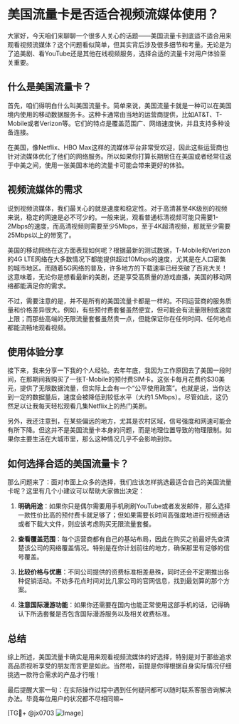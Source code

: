 # 美国流量卡是否适合视频流媒体使用？

大家好，今天咱们来聊聊一个很多人关心的话题——美国流量卡到底适不适合用来观看视频流媒体？这个问题看似简单，但其实背后涉及很多细节和考量。无论是为了追美剧、看YouTube还是其他在线视频服务，选择合适的流量卡对用户体验至关重要。

## 什么是美国流量卡？

首先，咱们得明白什么叫美国流量卡。简单来说，美国流量卡就是一种可以在美国境内使用的移动数据服务卡。这种卡通常由当地的运营商提供，比如AT&T、T-Mobile或者Verizon等。它们的特点是覆盖范围广、网络速度快，并且支持多种设备连接。

在美国，像Netflix、HBO Max这样的流媒体平台非常受欢迎，因此这些运营商也针对流媒体优化了他们的网络服务。所以如果你打算长期居住在美国或者经常往返于中美之间，使用一张美国本地的流量卡可能会带来更好的体验。

## 视频流媒体的需求

说到视频流媒体，我们最关心的就是速度和稳定性。对于高清甚至4K级别的视频来说，稳定的网速是必不可少的。一般来说，观看普通标清视频可能只需要1-2Mbps的速度，而高清视频则需要至少5Mbps，至于4K超清视频，那就至少需要25Mbps以上的带宽了。

美国的移动网络在这方面表现如何呢？根据最新的测试数据，T-Mobile和Verizon的4G LTE网络在大多数情况下都能提供超过10Mbps的速度，尤其是在人口密集的城市地区。而随着5G网络的普及，许多地方的下载速率已经突破了百兆大关！这意味着，无论你是想看最新的美剧，还是享受高质量的游戏直播，美国的移动网络都能满足你的需求。

不过，需要注意的是，并不是所有的美国流量卡都是一样的。不同运营商的服务质量和价格差异很大。例如，有些预付费套餐虽然便宜，但可能会有流量限制或速度上限；而那些高端的无限流量套餐虽然贵一点，但能保证你在任何时间、任何地点都能流畅地观看视频。

## 使用体验分享

接下来，我来分享一下我的个人经验。去年年底，我因为工作原因去了美国一段时间，在那期间我购买了一张T-Mobile的预付费SIM卡。这张卡每月花费约$30美元，提供了无限数据流量，但实际上会有一个“公平使用政策”。也就是说，当你达到一定的数据量后，速度会被降低到较低水平（大约1.5Mbps）。尽管如此，这仍然足以让我每天轻松观看几集Netflix上的热门美剧。

另外，我还注意到，在某些偏远的地方，尤其是农村区域，信号强度和网速可能会有所下降。但这并不是美国流量卡本身的问题，而是地理位置导致的物理限制。如果你主要生活在大城市里，那么这种情况几乎不会影响到你。

## 如何选择合适的美国流量卡？

那么问题来了：面对市面上众多的选择，我们应该怎样挑选最适合自己的美国流量卡呢？这里有几个小建议可以帮助大家做出决定：

1. **明确用途**：如果你只是偶尔需要用手机刷刷YouTube或者发发邮件，那么选择一款性价比高的预付费卡就足够了；但如果需要长时间高强度地进行视频通话或者下载大文件，则应该考虑购买无限流量套餐。
   
2. **查看覆盖范围**：每个运营商都有自己的基站布局，因此在购买之前最好先查清楚该公司的网络覆盖情况。特别是在你计划前往的地方，确保那里有足够的信号覆盖。
   
3. **比较价格与优惠**：不同公司提供的资费标准相差悬殊，同时还会不定期推出各种促销活动。不妨多花点时间对比几家公司的官网信息，找到最划算的那个方案。

4. **注意国际漫游功能**：如果你还需要在国内也能正常使用这部手机的话，记得确认下所选套餐是否包含国际漫游服务以及相关收费标准。

## 总结

综上所述，美国流量卡确实是用来观看视频流媒体的好选择，特别是对于那些追求高品质视听享受的朋友而言更是如此。当然啦，前提是你得根据自身实际情况仔细挑选一款符合需求的产品才行哦！

最后提醒大家一句：在实际操作过程中遇到任何疑问都可以随时联系客服咨询解决办法。毕竟每位用户的状况都不尽相同嘛~

[TG💪+ @jx0703 ![Image](https://github.com/user-attachments/assets/dbca1d08-cadb-493c-b0ec-ad6f7a83f270)]